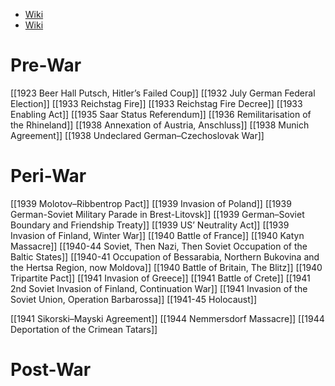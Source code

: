 - [Wiki](https://en.wikipedia.org/wiki/World_War_II)
- [Wiki](https://en.wikipedia.org/wiki/Soviet_Union_in_World_War_II)

# Pre-War

[[1923 Beer Hall Putsch, Hitler’s Failed Coup]]
[[1932 July German Federal Election]]
[[1933 Reichstag Fire]]
[[1933 Reichstag Fire Decree]]
[[1933 Enabling Act]]
[[1935 Saar Status Referendum]]
[[1936 Remilitarisation of the Rhineland]]
[[1938 Annexation of Austria, Anschluss]]
[[1938 Munich Agreement]]
[[1938 Undeclared German–Czechoslovak War]]

# Peri-War

[[1939 Molotov–Ribbentrop Pact]]
[[1939 Invasion of Poland]]
[[1939 German-Soviet Military Parade in Brest-Litovsk]]
[[1939 German–Soviet Boundary and Friendship Treaty]]
[[1939 US’ Neutrality Act]]
[[1939 Invasion of Finland, Winter War]]
[[1940 Battle of France]]
[[1940 Katyn Massacre]]
[[1940-44 Soviet, Then Nazi, Then Soviet Occupation of the Baltic States]]
[[1940-41 Occupation of Bessarabia, Northern Bukovina and the Hertsa Region, now Moldova]]
[[1940 Battle of Britain, The Blitz]]
[[1940 Tripartite Pact]]
[[1941 Invasion of Greece]]
[[1941 Battle of Crete]]
[[1941 2nd Soviet Invasion of Finland, Continuation War]]
[[1941 Invasion of the Soviet Union, Operation Barbarossa]]
[[1941-45 Holocaust]]

[[1941 Sikorski–Mayski Agreement]]
[[1944 Nemmersdorf Massacre]]
[[1944 Deportation of the Crimean Tatars]]
# Post-War

